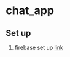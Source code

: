 # chat_app

## Set up

1. firebase set up
   [link](https://firebase.google.com/docs/flutter/setup?hl=ko&platform=ios#install-cli-tools)

